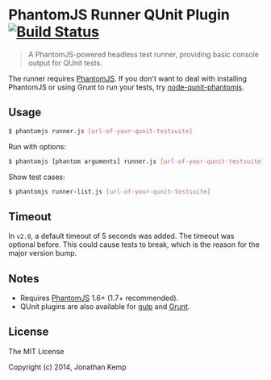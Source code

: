 # PhantomJS Runner QUnit Plugin [![Build Status](https://travis-ci.org/jonkemp/qunit-phantomjs-runner.png?branch=master)](https://travis-ci.org/jonkemp/qunit-phantomjs-runner)

> A PhantomJS-powered headless test runner, providing basic console output for QUnit tests.

The runner requires [PhantomJS](http://phantomjs.org/). If you don't want to deal with installing PhantomJS or using Grunt to run your tests, try [node-qunit-phantomjs](https://github.com/jonkemp/node-qunit-phantomjs).

## Usage
```bash
$ phantomjs runner.js [url-of-your-qunit-testsuite]
```

Run with options:

```bash
$ phantomjs [phantom arguments] runner.js [url-of-your-qunit-testsuite] [timeout-in-seconds]
```

Show test cases:

```bash
$ phantomjs runner-list.js [url-of-your-qunit-testsuite]
```
## Timeout
In `v2.0`, a default timeout of 5 seconds was added. The timeout was optional before. This could cause tests to break, which is the reason for the major version bump.

## Notes
 - Requires [PhantomJS](http://phantomjs.org/) 1.6+ (1.7+ recommended).
 - QUnit plugins are also available for [gulp](https://github.com/jonkemp/gulp-qunit) and [Grunt](https://github.com/gruntjs/grunt-contrib-qunit).
 
## License 
 
The MIT License
 
Copyright (c) 2014, Jonathan Kemp
